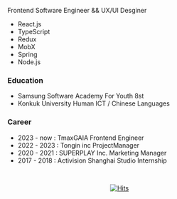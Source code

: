 Frontend Software Engineer && UX/UI Desginer
- React.js 
- TypeScript 
- Redux
- MobX
- Spring
- Node.js
         

### Education
- Samsung Software Academy For Youth 8st
- Konkuk University Human ICT / Chinese Languages 

### Career
- 2023 - now : TmaxGAIA Frontend Engineer
- 2022 - 2023 : Tongin inc ProjectManager
- 2020 - 2021 : SUPERPLAY Inc. Marketing Manager
- 2017 - 2018 : Activision Shanghai Studio Internship
<br>
 
<div align=center>
  
[![Hits](https://hits.seeyoufarm.com/api/count/incr/badge.svg?url=https%3A%2F%2Fgithub.com%2Fgyoogle%2Fhit-counter&count_bg=%2379C83D&title_bg=%23555555&icon=&icon_color=%23E7E7E7&title=hits&edge_flat=false)](https://hits.seeyoufarm.com)
 
</div>

 
